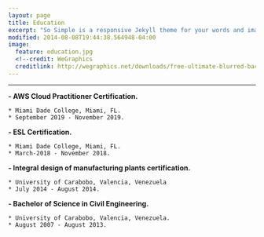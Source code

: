 ```yaml
---
layout: page
title: Education
excerpt: "So Simple is a responsive Jekyll theme for your words and images."
modified: 2014-08-08T19:44:38.564948-04:00
image:
  feature: education.jpg
  <!--credit: WeGraphics
  creditlink: http://wegraphics.net/downloads/free-ultimate-blurred-background-pack/ -->
---
```


<!--Looking for a simple, responsive, theme for your Jekyll powered blog? Well look no further. Here be **So Simple Theme**, the follow up to [**Minimal Mistakes**](http://mmistakes.github.io/minimal-mistakes) --- by designer slash illustrator [Michael Rose](http://mademistakes.com).-->

<hr/>


  
**- AWS Cloud Practitioner Certification.**

    * Miami Dade College, Miami, FL.                                                
    * September 2019 - November 2019.


**- ESL Certification.**

    * Miami Dade College, Miami, FL.                                                                      
    * March-2018 - November 2018.


**- Integral design of manufacturing plants certification.** 

    * University of Carabobo, Valencia, Venezuela                                      
    * July 2014 - August 2014.


**- Bachelor of Science in Civil Engineering.**

    * University of Carabobo, Valencia, Venezuela.                                                  
    * August 2007 - August 2013.

  
[^1]: Example: *domain.com/category-name/post-title*
